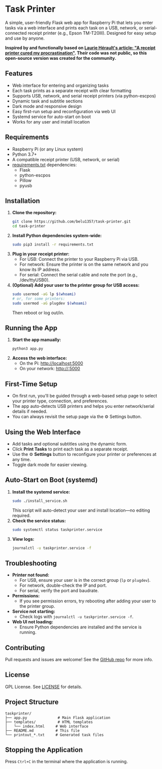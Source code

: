 # Task Printer

A simple, user-friendly Flask web app for Raspberry Pi that lets you enter tasks via a web interface and prints each task on a USB, network, or serial-connected receipt printer (e.g., Epson TM-T20III). Designed for easy setup and use by anyone.

**Inspired by and functionally based on [Laurie Hérault's article: "A receipt printer cured my procrastination"](https://www.laurieherault.com/articles/a-thermal-receipt-printer-cured-my-procrastination). Their code was not public, so this open-source version was created for the community.**

## Features
- Web interface for entering and organizing tasks
- Each task prints as a separate receipt with clear formatting
- Supports USB, network, and serial receipt printers (via python-escpos)
- Dynamic task and subtitle sections
- Dark mode and responsive design
- Easy first-run setup and reconfiguration via web UI
- Systemd service for auto-start on boot
- Works for any user and install location

## Requirements
- Raspberry Pi (or any Linux system)
- Python 3.7+
- A compatible receipt printer (USB, network, or serial)
- [requirements.txt](./requirements.txt) dependencies:
  - Flask
  - python-escpos
  - Pillow
  - pyusb

## Installation
1. **Clone the repository:**
   ```bash
   git clone https://github.com/belu1357/task-printer.git
   cd task-printer
   ```
2. **Install Python dependencies system-wide:**
   ```bash
   sudo pip3 install -r requirements.txt
   ```
3. **Plug in your receipt printer:**
   - For USB: Connect the printer to your Raspberry Pi via USB.
   - For network: Ensure the printer is on the same network and you know its IP address.
   - For serial: Connect the serial cable and note the port (e.g., /dev/ttyUSB0).
4. **(Optional) Add your user to the printer group for USB access:**
   ```bash
   sudo usermod -aG lp $(whoami)
   # or, for some printers:
   sudo usermod -aG plugdev $(whoami)
   ```
   Then reboot or log out/in.

## Running the App
1. **Start the app manually:**
   ```bash
   python3 app.py
   ```
2. **Access the web interface:**
   - On the Pi: [http://localhost:5000](http://localhost:5000)
   - On your network: [http://<raspberry-pi-ip>:5000](http://<raspberry-pi-ip>:5000)

## First-Time Setup
- On first run, you'll be guided through a web-based setup page to select your printer type, connection, and preferences.
- The app auto-detects USB printers and helps you enter network/serial details if needed.
- You can always revisit the setup page via the ⚙️ Settings button.

## Using the Web Interface
- Add tasks and optional subtitles using the dynamic form.
- Click **Print Tasks** to print each task as a separate receipt.
- Use the ⚙️ **Settings** button to reconfigure your printer or preferences at any time.
- Toggle dark mode for easier viewing.

## Auto-Start on Boot (systemd)
1. **Install the systemd service:**
   ```bash
   sudo ./install_service.sh
   ```
   This script will auto-detect your user and install location—no editing required.
2. **Check the service status:**
   ```bash
   sudo systemctl status taskprinter.service
   ```
3. **View logs:**
   ```bash
   journalctl -u taskprinter.service -f
   ```

## Troubleshooting
- **Printer not found:**
  - For USB, ensure your user is in the correct group (`lp` or `plugdev`).
  - For network, double-check the IP and port.
  - For serial, verify the port and baudrate.
- **Permissions:**
  - If you see permission errors, try rebooting after adding your user to the printer group.
- **Service not starting:**
  - Check logs with `journalctl -u taskprinter.service -f`.
- **Web UI not loading:**
  - Ensure Python dependencies are installed and the service is running.

## Contributing
Pull requests and issues are welcome! See the [GitHub repo](https://github.com/belu1357/task-printer.git) for more info.

## License
GPL License. See [LICENSE](LICENSE) for details.

## Project Structure

```
taskprinter/
├── app.py              # Main Flask application
├── templates/          # HTML templates
│   └── index.html     # Web interface
├── README.md          # This file
└── printout_*.txt     # Generated task files
```

## Stopping the Application

Press `Ctrl+C` in the terminal where the application is running. 
